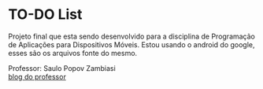 # TO-DO List

Projeto final que esta sendo desenvolvido para a disciplina de Programação de Aplicações para Dispositivos Móveis.
Estou usando o android do google, esses são os arquivos fonte do mesmo. 

Professor: Saulo Popov Zambiasi  
[ blog do professor ](http://saulopz.blogspot.com.br/)
